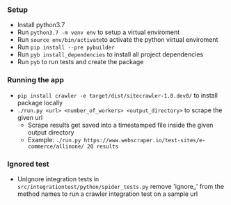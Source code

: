 ### Setup
  - Install python3.7
  - Run `python3.7 -m venv env` to setup a virtual enviroment
  - Run `source env/bin/activate`to activate the python virtual enviroment
  - Run `pip install --pre pybuilder`
  - Run `pyb install_dependencies` to install all project dependencies
  - Run `pyb` to run tests and create the package

### Running the app
  - `pip install crawler -e target/dist/sitecrawler-1.0.dev0/` to install package locally
  - `./run.py <url> <number_of_workers> <output_directory>` to scrape the given url
     - Scrape results get saved into a timestamped file inside the given output directory
     - Example: `./run.py https://www.webscraper.io/test-sites/e-commerce/allinone/ 20 results`

### Ignored test
  - UnIgnore integration tests in `src/integrationtest/python/spider_tests.py` remove 'ignore_' from the method names to run a crawler integration test on a sample url